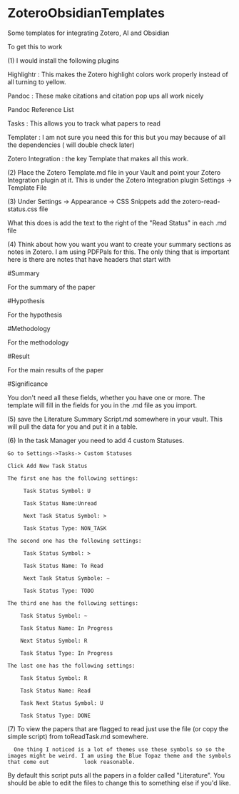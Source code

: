 # ZoteroObsidianTemplates
Some templates for integrating Zotero, AI and Obsidian

To get this to work 

(1) I would install the following plugins

  Highlightr         : This makes the Zotero highlight colors work properly instead of all turning to yellow.  
  
  Pandoc             : These make citations and citation pop ups all work nicely
  
  Pandoc Reference List 
  
  Tasks              : This allows you to track what papers to read
  
  Templater          : I am not sure you need this for this but you may because of all the dependencies ( will double check later)
  
  Zotero Integration : the key Template that makes all this work.


(2) Place the Zotero Template.md file in your Vault and point your Zotero Integration plugin at it.
    This is under the Zotero Integration plugin Settings -> Template File

    
(3) Under Settings -> Appearance -> CSS Snippets  add the zotero-read-status.css file
    
What this does is add the text to the right of the "Read Status" in each .md file

(4) Think about how you want you want to create your summary sections as notes in Zotero. I am using PDFPals for this.
The only thing that is important here is there are notes that have headers that start with

  #Summary
  
  For the summary of the paper
  
  #Hypothesis
  
  For the hypothesis
  
  #Methodology
  
  For the methodology
  
  #Result
  
  For the main results of the paper
  
  #Significance
  

You don't need all these fields, whether you have one or more. The template will fill in the fields for you in the .md file as you import.

 (5) save the Literature Summary Script.md somewhere in your vault. This will pull the data for you and put it in a table.

 (6) In the task Manager you need to add 4 custom Statuses.
  
    Go to Settings->Tasks-> Custom Statuses

    Click Add New Task Status

    The first one has the following settings:

         Task Status Symbol: U 

         Task Status Name:Unread

         Next Task Status Symbol: >

         Task Status Type: NON_TASK

    The second one has the following settings:

         Task Status Symbol: >

         Task Status Name: To Read

         Next Task Status Symbole: ~

         Task Status Type: TODO

    The third one has the following settings:

        Task Status Symbol: ~

        Task Status Name: In Progress

        Next Status Symbol: R

        Task Status Type: In Progress

    The last one has the following settings:

        Task Status Symbol: R

        Task Status Name: Read

        Task Next Status Symbol: U

        Task Status Type: DONE

  (7)  To view the papers that are flagged to read just use the file (or copy the simple script) from toReadTask.md somewhere.





      One thing I noticed is a lot of themes use these symbols so so the images might be weird. I am using the Blue Topaz theme and the symbols that come out           look reasonable.
 
































By default this script puts all the papers in a folder called "Literature". You should be able to edit the files to change this to something else if you'd like. 














